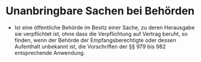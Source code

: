 # Unanbringbare Sachen bei Behörden

- Ist eine öffentliche Behörde im Besitz einer Sache, zu deren Herausgabe sie verpflichtet ist, ohne dass die Verpflichtung auf Vertrag beruht, so finden, wenn der Behörde der Empfangsberechtigte oder dessen Aufenthalt unbekannt ist, die Vorschriften der §§ 979 bis 982 entsprechende Anwendung.

